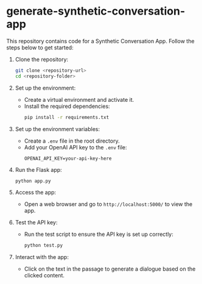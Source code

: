# generate-synthetic-conversation-app

This repository contains code for a Synthetic Conversation App. Follow the steps below to get started:

1. Clone the repository:
   ```bash
   git clone <repository-url>
   cd <repository-folder>
   ```

2. Set up the environment:
   - Create a virtual environment and activate it.
   - Install the required dependencies:
     ```bash
     pip install -r requirements.txt
     ```

3. Set up the environment variables:
   - Create a `.env` file in the root directory.
   - Add your OpenAI API key to the `.env` file:
     ```
     OPENAI_API_KEY=your-api-key-here
     ```

4. Run the Flask app:
   ```bash
   python app.py
   ```

5. Access the app:
   - Open a web browser and go to `http://localhost:5000/` to view the app.

6. Test the API key:
   - Run the test script to ensure the API key is set up correctly:
     ```bash
     python test.py
     ```

7. Interact with the app:
   - Click on the text in the passage to generate a dialogue based on the clicked content.

